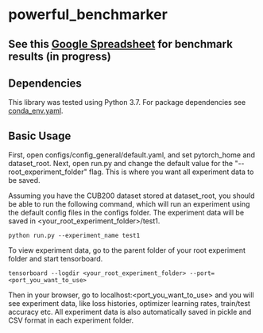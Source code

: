 # powerful_benchmarker

## See this [Google Spreadsheet](https://docs.google.com/spreadsheets/d/1kiJ5rKmneQvnYKpVO9vBFdMDNx-yLcXV2wbDXlb-SB8/edit?usp=sharing) for benchmark results (in progress)

## Dependencies
This library was tested using Python 3.7. For package dependencies see [conda_env.yaml](conda_env.yaml). 

## Basic Usage
First, open configs/config_general/default.yaml, and set pytorch_home and dataset_root.
Next, open run.py and change the default value for the "--root_experiment_folder" flag. This is where you want all experiment data to be saved.

Assuming you have the CUB200 dataset stored at dataset_root, you should be able to run the following command, which will run an experiment using the default config files in the configs folder. The experiment data will be saved in <your_root_experiment_folder>/test1.
```
python run.py --experiment_name test1 
```
To view experiment data, go to the parent folder of your root experiment folder and start tensorboard. 
```
tensorboard --logdir <your_root_experiment_folder> --port=<port_you_want_to_use>
```
Then in your browser, go to localhost:<port_you_want_to_use> and you will see experiment data, like loss histories, optimizer learning rates, train/test accuracy etc. All experiment data is also automatically saved in pickle and CSV format in each experiment folder.
